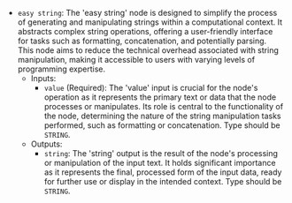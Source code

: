 - `easy string`: The 'easy string' node is designed to simplify the process of generating and manipulating strings within a computational context. It abstracts complex string operations, offering a user-friendly interface for tasks such as formatting, concatenation, and potentially parsing. This node aims to reduce the technical overhead associated with string manipulation, making it accessible to users with varying levels of programming expertise.
    - Inputs:
        - `value` (Required): The 'value' input is crucial for the node's operation as it represents the primary text or data that the node processes or manipulates. Its role is central to the functionality of the node, determining the nature of the string manipulation tasks performed, such as formatting or concatenation. Type should be `STRING`.
    - Outputs:
        - `string`: The 'string' output is the result of the node's processing or manipulation of the input text. It holds significant importance as it represents the final, processed form of the input data, ready for further use or display in the intended context. Type should be `STRING`.
